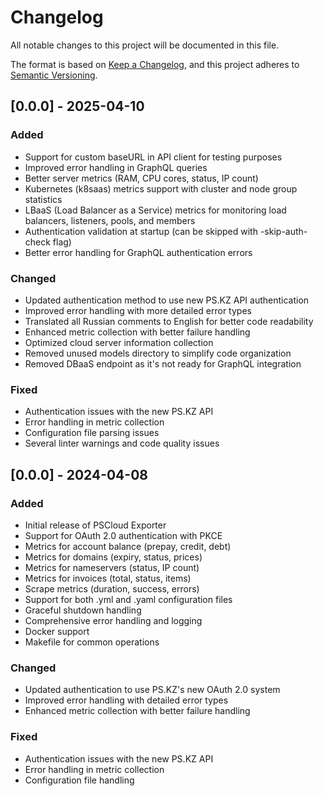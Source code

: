 # Changelog

All notable changes to this project will be documented in this file.

The format is based on [Keep a Changelog](https://keepachangelog.com/en/1.0.0/),
and this project adheres to [Semantic Versioning](https://semver.org/spec/v2.0.0.html).

## [0.0.0] - 2025-04-10

### Added
- Support for custom baseURL in API client for testing purposes
- Improved error handling in GraphQL queries
- Better server metrics (RAM, CPU cores, status, IP count)
- Kubernetes (k8saas) metrics support with cluster and node group statistics
- LBaaS (Load Balancer as a Service) metrics for monitoring load balancers, listeners, pools, and members
- Authentication validation at startup (can be skipped with -skip-auth-check flag)
- Better error handling for GraphQL authentication errors

### Changed
- Updated authentication method to use new PS.KZ API authentication
- Improved error handling with more detailed error types
- Translated all Russian comments to English for better code readability
- Enhanced metric collection with better failure handling
- Optimized cloud server information collection
- Removed unused models directory to simplify code organization
- Removed DBaaS endpoint as it's not ready for GraphQL integration

### Fixed
- Authentication issues with the new PS.KZ API
- Error handling in metric collection
- Configuration file parsing issues
- Several linter warnings and code quality issues

## [0.0.0] - 2024-04-08

### Added
- Initial release of PSCloud Exporter
- Support for OAuth 2.0 authentication with PKCE
- Metrics for account balance (prepay, credit, debt)
- Metrics for domains (expiry, status, prices)
- Metrics for nameservers (status, IP count)
- Metrics for invoices (total, status, items)
- Scrape metrics (duration, success, errors)
- Support for both .yml and .yaml configuration files
- Graceful shutdown handling
- Comprehensive error handling and logging
- Docker support
- Makefile for common operations

### Changed
- Updated authentication to use PS.KZ's new OAuth 2.0 system
- Improved error handling with detailed error types
- Enhanced metric collection with better failure handling

### Fixed
- Authentication issues with the new PS.KZ API
- Error handling in metric collection
- Configuration file handling 